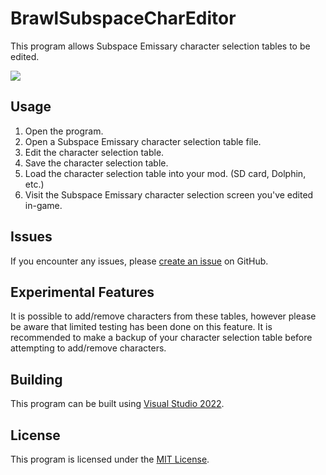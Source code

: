 # BrawlSubspaceCharEditor
This program allows Subspace Emissary character selection tables to be edited.

![](https://i.imgur.com/cjxTc9W.png)

## Usage
1. Open the program.
1. Open a Subspace Emissary character selection table file.
1. Edit the character selection table.
1. Save the character selection table.
1. Load the character selection table into your mod. (SD card, Dolphin, etc.)
1. Visit the Subspace Emissary character selection screen you've edited in-game.

## Issues
If you encounter any issues, please [create an issue](https://github.com/KiwifruitDev/BrawlSubspaceCharEditor) on GitHub.

## Experimental Features
It is possible to add/remove characters from these tables, however please be aware that limited testing has been done on this feature. It is recommended to make a backup of your character selection table before attempting to add/remove characters.

## Building
This program can be built using [Visual Studio 2022](https://visualstudio.microsoft.com/vs/preview/vs2022/).

## License
This program is licensed under the [MIT License](LICENSE).
